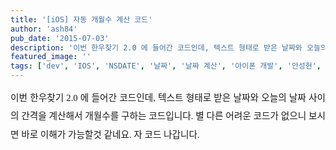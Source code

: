 ```yaml
---
title: '[iOS] 자동 개월수 계산 코드'
author: 'ash84'
pub_date: '2015-07-03'
description: '이번 한우찾기 2.0 에 들어간 코드인데, 텍스트 형태로 받은 날짜와 오늘의 날짜 사이의 간격을 계산해서 개월수를 구하는 코드입니다. 별 다른 어려운 코드가 없으니 보시면 바로 이해가 가능할것 같네요. 자 코드 나갑니다.'
featured_image: ''
tags: ['dev', 'IOS', 'NSDATE', '날짜', '날짜 계산', '아이폰 개발', '안성현', '한우찾기', '한우찾기 어플']
---
```



<div style="text-align: justify; line-height: 2; "><span style="font-family: Dotum; font-size: 13px; line-height: 2; "><span style="font-size: 11pt; ">이번 한우찾기 2.0 에 들어간 코드인데, 텍스트 형태로 받은 날짜와 오늘의 날짜 사이의 간격을 계산해서 개월수를 구하는 코드입니다. 별 다른 어려운 코드가 없으니 보시면 바로 이해가 가능할것 같네요. 자 코드 나갑니다. </span>  
<span style="font-size: 11pt; ">  
</span></span></div><span style="font-size: 11pt; ">  
</span>

<div style="text-align: justify; line-height: 2; "><span style="font-family: Dotum; font-size: 11pt; line-height: 19px; "> </span></div><div style="text-align: justify; line-height: 2; "><span style="font-family: Dotum; font-size: 13px; line-height: 19px; ">  
</span></div><script src="https://gist.github.com/3353910.js"></script>



